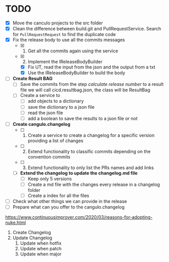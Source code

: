 # TODO

- [x] Move the canculo projects to the src folder
- [x] Clean the difference between build.git and PullRequestService. Search for `PullRequestRequest` to find the duplicate code
- [x] Fix the release body to use all the commits messages
  - [x] 1. Get all the commits again using the service
  - [x] 2. Implement the IReleaseBodyBuilder
    - [x] Fix UT, read the input from the json and the output from a txt
    - [x] Use the IReleaseBodyBuilder to build the body
- [ ] **Create Result BAG** 
  - [ ] Save the commits from the step _calculate release number_ to a result file we will call cicd.resultbag.json, the class will be ResultBag
  - [ ] Create a service to 
    - [ ] add objects to a dictionary
    - [ ] save the dictionary to a json file
    - [ ] read the json file
    - [ ] add a boolean to save the results to a json file or not
- [ ] **Create cangulo.changelog** 
  - [ ] 1. Create a service to create a changelog for a specific version providing a list of changes
  - [ ] 2. Extend functionality to classific commits depending on the convention commits
  - [ ] 3. Extend functionality to only list the PRs names and add links
  - [ ] **Extend the changelog to update the changelog.md file**
    - [ ] Keep only 5 versions
    - [ ] Create a md file with the changes every release in a changelog folder
    - [ ] Create a index for all the files
- [ ] Check what other things we can provide in the release
- [ ] Prepare what can you offer to the cangulo.changelog

https://www.continuousimprover.com/2020/03/reasons-for-adopting-nuke.html

1. Create Changelog
2. Update Changelog 
   1. Update when hotfix
   2. Update when patch
   3. Update when major